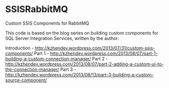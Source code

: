 SSISRabbitMQ
============

Custom SSIS Components for RabbitMQ

This code is based on the blog series on building custom components for SQL Server Integration Services, written by the author:

Introduction - http://kzhendev.wordpress.com/2013/07/31/custom-ssis-components/
Part 1 - http://kzhendev.wordpress.com/2013/08/07/part-1-building-a-custom-connection-manager/
Part 2 - http://kzhendev.wordpress.com/2013/08/07/part-2-adding-a-custom-ui-to-the-connection-manager/
Part 3 - http://kzhendev.wordpress.com/2013/08/13/part-3-building-a-custom-source-component/
